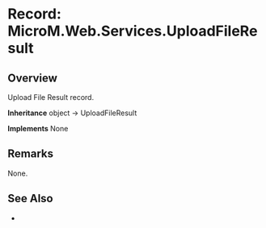 # Record: MicroM.Web.Services.UploadFileResult
## Overview
Upload File Result record.

**Inheritance**
object -> UploadFileResult

**Implements**
None

## Remarks
None.

## See Also
-